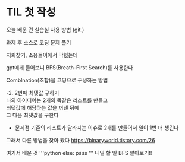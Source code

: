 # TIL 첫 작성

오늘 배운 건 실습실 사용 방법 (git.)

과제 후 스스로 코딩 문제 풀기

지뢰찾기, 소용돌이에서 막혔는데

gpt에게 물어보니 BFS(Breath-First Search)를 사용한다


Comblnation(조합)을 코딩으로 구성하는 방법



-2. 2번째 최댓값 구하기   
나의 아이디어는 2개의 똑같은 리스트를 만들고   
최댓값에 해당하는 값을 꺼낸 뒤에   
그 다음 최댓값을 구한다
  
- 문제점
기존의 리스트가 달라지는 이슈로 2개를 만들어서
일이 1번 더 생긴다   

그래서 다른 방법을 찾아 봤다
https://binaryworld.tistory.com/26

여기서 배운 것
'''python
else:
    pass
'''
내일 할 일
BFS 알아보기!!




